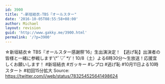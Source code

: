 ```yaml
---
id: 3900
title: "☆新垣結衣☆TBS『オールスター"
date: '2016-10-05T08:55:58+08:00'
author: Michael
layout: revision
guid: 'http://www.gakky.me/3900.html'
permalink: '/?p=3900'
---
```


☆新垣結衣☆
TBS『オールスター感謝祭’16』生出演決定！
【逃げ恥】出演者の皆様と一緒に参戦します'(\*ﾟ▽ﾟ\*)’！10/8（土）よる6時30分〜生放送！応援宜しくお願いします！
\#新垣結衣 #ガッキー #レプロ #逃げ恥 #10月11日よる10時スタート #初回15分拡大
Source: <https://twitter.com/i/web/status/783254525641498624>
